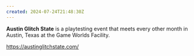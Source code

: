 ```yaml
---
created: 2024-07-24T21:48:30Z
---
```


**Austin Glitch State** is a playtesting event that meets every other month in Austin, Texas at the Game Worlds Facility.

https://austinglitchstate.com/
